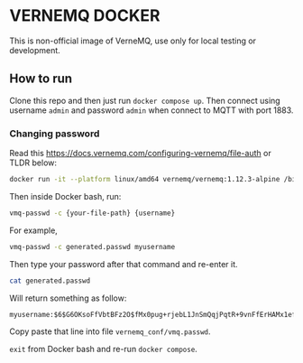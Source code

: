 # VERNEMQ DOCKER

This is non-official image of VerneMQ, use only for local testing or development.

## How to run

Clone this repo and then just run `docker compose up`. Then connect using username `admin` and password `admin` when connect to MQTT with port 1883.


### Changing password

Read this https://docs.vernemq.com/configuring-vernemq/file-auth or TLDR below:

```bash
docker run -it --platform linux/amd64 vernemq/vernemq:1.12.3-alpine /bin/bash
```

Then inside Docker bash, run:

```bash
vmq-passwd -c {your-file-path} {username}
```

For example,

```bash
vmq-passwd -c generated.passwd myusername
```

Then type your password after that command and re-enter it.

```bash
cat generated.passwd
```

Will return something as follow:

```
myusername:$6$G6OKsoFfVbtBFz2O$fMx0pug+rjebL1JnSmQqjPqtR+9vnFfErHAMx1efmmP2FlB32YSKHaTINRqggkjZDWyt4AXBX+N1Fq6Bff1hVQ==
```

Copy paste that line into file `vernemq_conf/vmq.passwd`.

`exit` from Docker bash and re-run `docker compose`.
